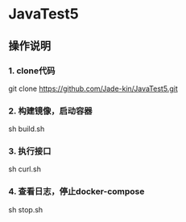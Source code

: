 # JavaTest5

## 操作说明

### 1. clone代码
 git clone https://github.com/Jade-kin/JavaTest5.git
 
### 2. 构建镜像，启动容器
 sh build.sh
 
### 3. 执行接口
 sh curl.sh
 
### 4. 查看日志，停止docker-compose
 sh stop.sh
